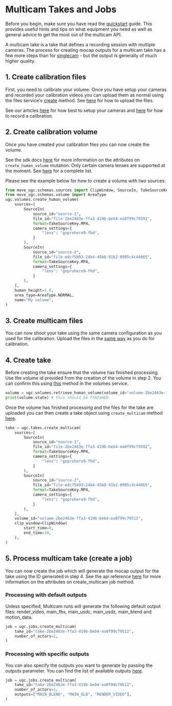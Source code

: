 # Multicam Takes and Jobs

Before you begin, make sure you have read the [quickstart](https://help.move.ai/en/articles/8958773-move-pro-quickstart-guide) guide. This provides useful hints and tips on what equipment you need as well as general advice to get the most out of the multicam API.

A multicam take is a take that defines a recording session with multiple cameras. The process for creating mocap outputs for a multicam take has a few more steps than for [singlecam](/move-ugc-python/latest/getting-started/usage/singlecam) - but the output is generally of much higher quality.

## 1. Create calibration files

First, you need to calibrate your volume. Once you have setup your cameras and recorded your calibration videos you can upload them as normal using the files service's [create](/move-ugc-python/latest/api-reference/services/file/#move_ugc.services.file.FileService.create) method. See [here](https://move-ai.github.io/move-ugc-api/getting-started/usage/files/#uploading-a-file-to-presignedurl) for how to upload the files.

See our articles [here](https://help.move.ai/en/articles/8857646-framing-up-your-cameras) for how best to setup your cameras and [here](https://help.move.ai/en/articles/8953430-recording-a-calibration) for how to record a calibration.

## 2. Create calibration volume

Once you have created your calibration files you can now create the volume.

See the sdk docs [here](/move-ugc-python/latest/api-reference/services/volume/#move_ugc.services.volume.VolumeService.create_human_volume) for more information on the attributes on `create_human_volume` mutation. Only certain camera lenses are supported at the moment. See [here](/move-ugc-python/latest/api-reference/services/camera_settings/#move_ugc.services.camera_settings.CameraSettingsService.list) for a complete list.

Please see the example below for how to create a volume with two sources:

```python
from move_ugc.schemas.sources import ClipWindow, SourceIn, TakeSourceKey
from move_ugc.schemas.volume import AreaType
ugc.volumes.create_human_volume(
    sources=[
        SourceIn(
            source_id="source-1",
            file_id="file-2be2463e-ffa3-419b-beb4-ea0f99c79592",
            format=TakeSourceKey.MP4,
            camera_settings={
                "lens": "goprohero9-fhd",
            }
        ),
        SourceIn(
            source_id="source-2",
            file_id="file-edcf5b93-24b4-45b8-91b2-0985c4c44665",
            format=TakeSourceKey.MP4,
            camera_settings={
                "lens": "goprohero9-fhd",
            }
        ),
    ],
    human_height=1.8,
    area_type=AreaType.NORMAL,
    name="My volume",
)
```

## 3. Create multicam files

You can now shoot your take using the same camera configuration as you used for the calibration. Upload the files in the [same way](/move-ugc-python/latest/getting-started/usage/file/#creating-a-file) as you do for calibration.

## 4. Create take

Before creating the take ensure that the volume has finished processing. Use the volume id provided from the creation of the volume in step 2.
You can confirm this using [this](/move-ugc-python/latest/api-reference/services/volume/#move_ugc.services.volume.VolumeService.retrieve_human_volume) method in the volumes service.

```python
volume = ugc.volumes.retrieve_human_volume(volume_id="volume-2be2463e-ffa3-419b-beb4-ea0f99c79512")
print(volume.state) # this should be FINISHED
```

Once the volume has finished processing and the files for the take are uploaded you can then create a take object using `create_multicam` method [here](/move-ugc-python/latest/api-reference/services/take/#move_ugc.services.take.TakeService.create_multicam).

```python
take = ugc.takes.create_multicam(
    sources=[
        SourceIn(
            source_id="source-1",
            file_id="file-2be2463e-ffa3-419b-beb4-ea0f99c79592",
            format=TakeSourceKey.MP4,
            camera_settings={
                "lens": "goprohero9-fhd",
            }
        ),
        SourceIn(
            source_id="source-2",
            file_id="file-edcf5b93-24b4-45b8-91b2-0985c4c44665",
            format=TakeSourceKey.MP4,
            camera_settings={
                "lens": "goprohero9-fhd",
            }
        ),
    ],
    volume_id="volume-2be2463e-ffa3-419b-beb4-ea0f99c79512",
    clip_window=ClipWindow(
        start_time=0,
        end_time=10,
    ),
)
```

## 5. Process multicam take (create a job)

You can now create the job which will generate the mocap output for the take using the ID generated in step 4. See the api reference [here](/move-ugc-python/latest/api-reference/services/job/#move_ugc.services.job.JobService.create_multicam) for more information on the attributes on create_multicam job method.

### Processing with default outputs

Unless specified, Multicam runs will generate the following default output files: render_video, main_fbx, main_usdc, main_usdz, main_blend and motion_data.

```python
job = ugc.jobs.create_multicam(
    take_id="take-2be2463e-ffa3-419b-beb4-ea0f99c79512",
    number_of_actors=1,
)
```

### Processing with specific outputs

You can also specify the outputs you want to generate by passing the outputs parameter. You can find the list of available outputs [here](https://move-ai.github.io/move-ugc-api/schema/#outputtype).

```python
job = ugc.jobs.create_multicam(
    take_id="take-2be2463e-ffa3-419b-beb4-ea0f99c79512",
    number_of_actors=1,
    outputs=["MAIN_BLEND", "MAIN_GLB", "RENDER_VIDEO"],
)
```